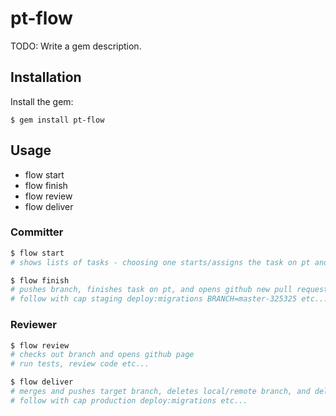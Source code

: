 # pt-flow

TODO: Write a gem description.

## Installation

Install the gem:

    $ gem install pt-flow

## Usage

- flow start
- flow finish
- flow review
- flow deliver

### Committer

```bash
$ flow start
# shows lists of tasks - choosing one starts/assigns the task on pt and checks out a new branch.

$ flow finish
# pushes branch, finishes task on pt, and opens github new pull request page.
# follow with cap staging deploy:migrations BRANCH=master-325325 etc...
```

### Reviewer

```bash
$ flow review
# checks out branch and opens github page
# run tests, review code etc...

$ flow deliver
# merges and pushes target branch, deletes local/remote branch, and delivers task on pt
# follow with cap production deploy:migrations etc...
